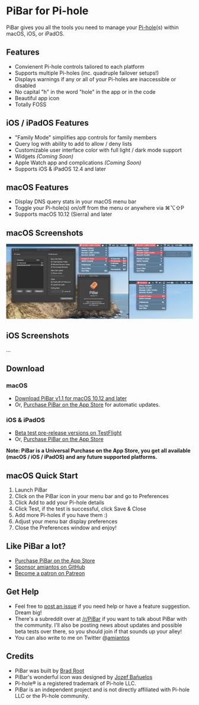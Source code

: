 # PiBar for Pi-hole

PiBar gives you all the tools you need to manage your [Pi-hole](https://pi-hole.net)(s) within macOS, iOS, or iPadOS.


## Features
- Convienent Pi-hole controls tailored to each platform
- Supports multiple Pi-holes (inc. quadruple failover setups!)
- Displays warnings if any or all of your Pi-holes are inaccessible or disabled
- No capital "h" in the word "hole" in the app or in the code
- Beautiful app icon
- Totally FOSS

## iOS / iPadOS Features
- "Family Mode" simplifies app controls for family members
- Query log with ability to add to allow / deny lists
- Customizable user interface color with full light / dark mode support
- Widgets *(Coming Soon)*
- Apple Watch app and complications *(Coming Soon)*
- Supports iOS & iPadOS 12.4 and later

## macOS Features

- Display DNS query stats in your macOS menu bar
- Toggle your Pi-hole(s) on/off from the menu or anywhere via ⌘⌥⇧P
- Supports macOS 10.12 (Sierra) and later

## macOS Screenshots

![PiBar for macOS Screenshots](/.github/screenshots.jpg?raw=true)

## iOS Screenshots

...

## Download

### macOS
- [Download PiBar v1.1 for macOS 10.12 and later](https://s3.amazonaws.com/amiantos/PiBar-1.1.zip)
- Or, [Purchase PiBar on the App Store](https://apps.apple.com/us/app/pibar-for-pi-hole/id1514292645?ls=1) for automatic updates.

### iOS & iPadOS
- [Beta test pre-release versions on TestFlight](#)
- Or, [Purchase PiBar on the App Store](#)

**Note: PiBar is a Universal Purchase on the App Store, you get all available (macOS / iOS / iPadOS) and any future supported platforms.**

## macOS Quick Start

1. Launch PiBar
2. Click on the PiBar icon in your menu bar and go to Preferences
3. Click Add to add your Pi-hole details
4. Click Test, if the test is successful, click Save & Close
5. Add more Pi-holes if you have them :)
6. Adjust your menu bar display preferences
7. Close the Preferences window and enjoy!

## Like PiBar a lot?

- [Purchase PiBar on the App Store](https://apps.apple.com/us/app/pibar-for-pi-hole/id1514292645?ls=1)
- [Sponsor amiantos on GitHub](https://github.com/sponsors/amiantos)
- [Become a patron on Patreon](https://www.patreon.com/amiantos)

## Get Help

- Feel free to [post an issue](https://github.com/amiantos/pibar/issues/new) if you need help or have a feature suggestion. Dream big!
- There's a subreddit over at [/r/PiBar](https://www.reddit.com/r/PiBar) if you want to talk about PiBar with the community. I'll also be posting news about updates and possible beta tests over there, so you should join if that sounds up your alley!
- You can also write to me on Twitter @[amiantos](https://twitter.com/amiantos)

## Credits

- PiBar was built by [Brad Root](https://github.com/amiantos)
- PiBar's wonderful icon was designed by [Jozef Bañuelos](https://jozef.design)
- Pi-hole® is a registered trademark of Pi-hole LLC.
- PiBar is an independent project and is not directly affiliated with Pi-hole LLC or the Pi-hole community.
